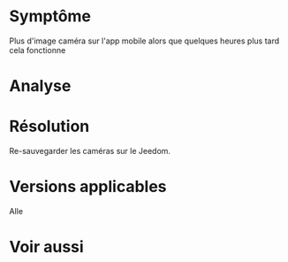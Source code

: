 Symptôme 
========

Plus d'image caméra sur l'app mobile alors que quelques heures plus tard
cela fonctionne

Analyse 
=======

Résolution 
==========

Re-sauvegarder les caméras sur le Jeedom.

Versions applicables 
====================

Alle

Voir aussi 
==========
